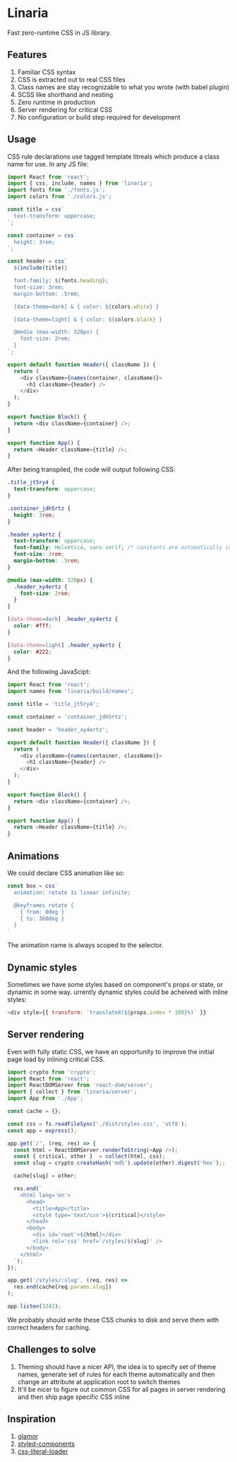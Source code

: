 # Linaria

Fast zero-runtime CSS in JS library.


## Features

1. Familiar CSS syntax
1. CSS is extracted out to real CSS files
1. Class names are stay recognizable to what you wrote (with babel plugin)
1. SCSS like shorthand and nesting
1. Zero runtime in production
1. Server rendering for critical CSS
1. No configuration or build step required for development


## Usage

CSS rule declarations use tagged template litreals which produce a class name for use. In any JS file:

```js
import React from 'react';
import { css, include, names } from 'linaria';
import fonts from './fonts.js';
import colors from './colors.js';

const title = css`
  text-transform: uppercase;
`;

const container = css`
  height: 3rem;
`;

const header = css`
  ${include(title)}

  font-family: ${fonts.heading};
  font-size: 3rem;
  margin-bottom: .5rem;

  [data-theme=dark] & { color: ${colors.white} }

  [data-theme=light] & { color: ${colors.black} }

  @media (max-width: 320px) {
    font-size: 2rem;
  }
`;

export default function Header({ className }) {
  return (
    <div className={names(container, className)}>
      <h1 className={header} />
    </div>
  );
}

export function Block() {
  return <div className={container} />;
}

export function App() {
  return <Header className={title} />;
}
```

After being transpiled, the code will output following CSS:


```css
.title_jt5ry4 {
  text-transform: uppercase;
}

.container_jdh5rtz {
  height: 3rem;
}

.header_xy4ertz {
  text-transform: uppercase;
  font-family: Helvetica, sans-serif; /* constants are automatically inlined */
  font-size: 3rem;
  margin-bottom: .5rem;
}

@media (max-width: 320px) {
  .header_xy4ertz {
    font-size: 2rem;
  }
}

[data-theme=dark] .header_xy4ertz {
  color: #fff;
}

[data-theme=light] .header_xy4ertz {
  color: #222;
}
```

And the following JavaScipt:

```js
import React from 'react';
import names from 'linaria/build/names';

const title = 'title_jt5ry4';

const container = 'container_jdh5rtz';

const header = 'header_xy4ertz';

export default function Header({ className }) {
  return (
    <div className={names(container, className)}>
      <h1 className={header} />
    </div>
  );
}

export function Block() {
  return <div className={container} />;
}

export function App() {
  return <Header className={title} />;
}
```


## Animations

We could declare CSS animation like so:

```js
const box = css`
  animation: rotate 1s linear infinite;

  @keyframes rotate {
    { from: 0deg }
    { to: 360deg }
  }
`
```

The animation name is always scoped to the selector.


## Dynamic styles

Sometimes we have some styles based on component's props or state, or dynamic in some way. urrently dynamic styles could be acheived with inline styles:

```js
<div style={{ transform: `translateX(${props.index * 100}%)` }}
```


## Server rendering

Even with fully static CSS, we have an opportunity to improve the initial page load by inlining critical CSS.

```js
import crypto from 'crypto';
import React from 'react';
import ReactDOMServer from 'react-dom/server';
import { collect } from 'linaria/server';
import App from './App';

const cache = {};

const css = fs.readFileSync('./dist/styles.css', 'utf8');
const app = express();

app.get('/', (req, res) => {
  const html = ReactDOMServer.renderToString(<App />);
  const { critical, other }  = collect(html, css);
  const slug = crypto.createHash('md5').update(other).digest('hex');;

  cache[slug] = other;

  res.end(`
    <html lang='en'>
      <head>
        <title>App</title>
        <style type='text/css'>${critical}</style>
      </head>
      <body>
        <div id='root'>${html}</div>
        <link rel='css' href='/styles/${slug}' />
      </body>
    </html>
  `);
});

app.get('/styles/:slug', (req, res) =>
  res.end(cache[req.params.slug])
);

app.listen(3242);
```

We probably should write these CSS chunks to disk and serve them with correct headers for caching.


## Challenges to solve

1. Theming should have a nicer API, the idea is to specify set of theme names, generate set of rules for each theme automatically and then change an attribute at application root to switch themes
1. It'll be nicer to figure out common CSS for all pages in server rendering and then ship page specific CSS inline


## Inspiration

1. [glamor](https://github.com/threepointone/glamor)
1. [styled-components](https://github.com/styled-components/styled-components)
1. [css-literal-loader](https://github.com/4Catalyzer/css-literal-loader)
